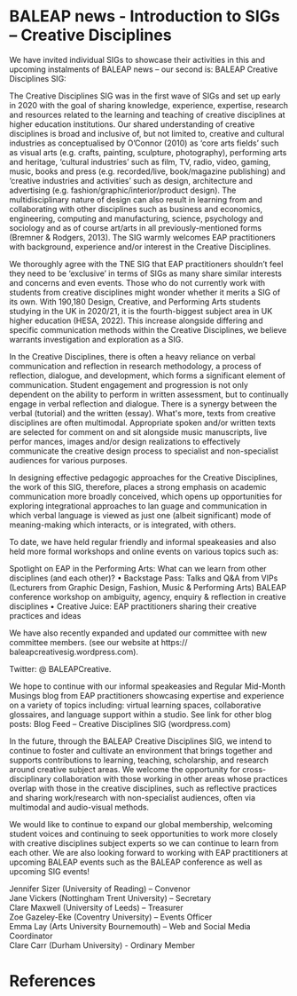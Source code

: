 # BALEAP news - Introduction to SIGs – Creative Disciplines

We have invited individual SIGs to showcase their activities in this and upcoming instalments of BALEAP news – our second is: BALEAP Creative Disciplines SIG:

The Creative Disciplines SIG was in the first wave of SIGs and set up early in 2020 with the goal of sharing knowledge, experience, expertise, research and resources related to the learning and teaching of creative disciplines at higher education institutions. Our shared understanding of creative disciplines is broad and inclusive of, but not limited to, creative and cultural industries as conceptualised by O’Connor (2010) as ‘core arts fields’ such as visual arts (e.g. crafts, painting, sculpture, photography), performing arts and heritage, ‘cultural industries’ such as film, TV, radio, video, gaming, music, books and press (e.g. recorded/live, book/magazine publishing) and ‘creative industries and activities’ such as design, architecture and advertising (e.g. fashion/graphic/interior/product design). The multidisciplinary nature of design can also result in learning from and collaborating with other disciplines such as business and economics, engineering, computing and manufacturing, science, psychology and sociology and as of course art/arts in all previously-mentioned forms (Bremner & Rodgers, 2013). The SIG warmly welcomes EAP practitioners with background, experience and/or interest in the Creative Disciplines.

We thoroughly agree with the TNE SIG that EAP practitioners shouldn’t feel they need to be ‘exclusive’ in terms of SIGs as many share similar interests and concerns and even events. Those who do not currently work with students from creative disciplines might wonder whether it merits a SIG of its own. With 190,180 Design, Creative, and Performing Arts students studying in the UK in 2020/21, it is the fourth-biggest subject area in UK higher education (HESA, 2022). This increase alongside differing and specific communication methods within the Creative Disciplines, we believe warrants investigation and exploration as a SIG.

In the Creative Disciplines, there is often a heavy reliance on verbal communication and reflection in research methodology, a process of reflection, dialogue, and development, which forms a significant element of communication. Student engagement and progression is not only dependent on the ability to perform in written assessment, but to continually engage in verbal reflection and dialogue. There is a synergy between the verbal (tutorial) and the written (essay). What's more, texts from creative disciplines are often multimodal. Appropriate spoken and/or written texts are selected for comment on and sit alongside music manuscripts, live perfor mances, images and/or design realizations to effectively communicate the creative design process to specialist and non-specialist audiences for various purposes.

In designing effective pedagogic approaches for the Creative Disciplines, the work of this SIG, therefore, places a strong emphasis on academic communication more broadly conceived, which opens up opportunities for exploring integrational approaches to lan guage and communication in which verbal language is viewed as just one (albeit significant) mode of meaning-making which interacts, or is integrated, with others.

To date, we have held regular friendly and informal speakeasies and also held more formal workshops and online events on various topics such as:

Spotlight on EAP in the Performing Arts: What can we learn from other disciplines (and each other)? $\bullet$ Backstage Pass: Talks and Q&A from VIPs (Lecturers from Graphic Design, Fashion, Music & Performing Arts) BALEAP conference workshop on ambiguity, agency, enquiry & reflection in creative disciplines $\bullet$ Creative Juice: EAP practitioners sharing their creative practices and ideas

We have also recently expanded and updated our committee with new committee members. (see our website at https:// baleapcreativesig.wordpress.com).

Twitter: $@$ BALEAPCreative.

We hope to continue with our informal speakeasies and Regular Mid-Month Musings blog from EAP practitioners showcasing expertise and experience on a variety of topics including: virtual learning spaces, collaborative glossaires, and language support within a studio. See link for other blog posts: Blog Feed – Creative Disciplines SIG (wordpress.com)

In the future, through the BALEAP Creative Disciplines SIG, we intend to continue to foster and cultivate an environment that brings together and supports contributions to learning, teaching, scholarship, and research around creative subject areas. We welcome the opportunity for cross-disciplinary collaboration with those working in other areas whose practices overlap with those in the creative disciplines, such as reflective practices and sharing work/research with non-specialist audiences, often via multimodal and audio-visual methods.

We would like to continue to expand our global membership, welcoming student voices and continuing to seek opportunities to work more closely with creative disciplines subject experts so we can continue to learn from each other. We are also looking forward to working with EAP practitioners at upcoming BALEAP events such as the BALEAP conference as well as upcoming SIG events!

Jennifer Sizer (University of Reading) – Convenor   
Jane Vickers (Nottingham Trent University) – Secretary   
Clare Maxwell (University of Leeds) – Treasurer   
Zoe Gazeley-Eke (Coventry University) – Events Officer   
Emma Lay (Arts University Bournemouth) – Web and Social Media Coordinator   
Clare Carr (Durham University) - Ordinary Member

# References